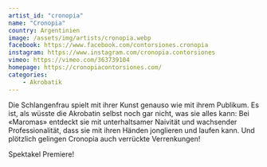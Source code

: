 ```yaml
---
artist_id: "cronopia"
name: "Cronopia"
country: Argentinien
image: /assets/img/artists/cronopia.webp
facebook: https://www.facebook.com/contorsiones.cronopia
instagram: https://www.instagram.com/cronopia.contorsiones
vimeo: https://vimeo.com/363739104
homepage: https://cronopiacontorsiones.com/
categories:
    - Akrobatik
---
```

Die Schlangenfrau spielt mit ihrer Kunst genauso wie mit ihrem Publikum. Es ist, als wüsste die Akrobatin selbst noch gar nicht, was sie alles kann: Bei «Maromas» entdeckt sie mit unterhaltsamer Naivität und wachsender Professionalität, dass sie mit ihren Händen jonglieren und laufen kann. Und plötzlich gelingen Cronopia auch verrückte Verrenkungen!

Spektakel Premiere!